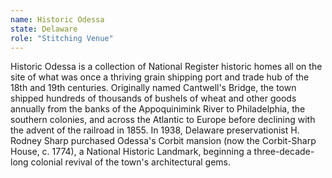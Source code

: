 ```yaml
---
name: Historic Odessa
state: Delaware 
role: "Stitching Venue"
---
```


Historic Odessa is a collection of National Register historic homes all on the site of what was once a thriving grain shipping port and trade hub of the 18th and 19th centuries. Originally named Cantwell's Bridge, the town shipped hundreds of thousands of bushels of wheat and other goods annually from the banks of the Appoquinimink River to Philadelphia, the southern colonies, and across the Atlantic to Europe before declining with the advent of the railroad in 1855. In 1938, Delaware preservationist H. Rodney Sharp purchased Odessa's Corbit mansion (now the Corbit-Sharp House, c. 1774), a National Historic Landmark, beginning a three-decade-long colonial revival of the town's architectural gems. 